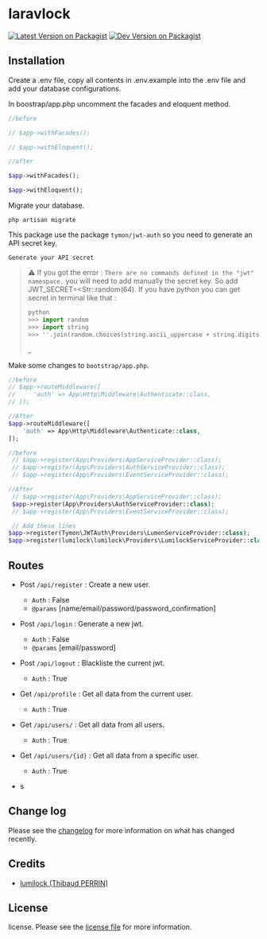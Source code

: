 # laravlock

[![Latest Version on Packagist][ico-version]][link-packagist]
[![Dev Version on Packagist][ico-version-dev]][link-packagist]

## Installation
Create a .env file, copy all contents in .env.example into the .env file and add your database configurations.

In boostrap/app.php uncomment the facades and eloquent method.

```php
//before

// $app->withFacades();

// $app->withEloquent();

//after

$app->withFacades();

$app->withEloquent();
```

Migrate your database.

```shell
php artisan migrate
```
This package use the package `tymon/jwt-auth` so you need to generate an API secret key.

```shell
Generate your API secret
```
> ⚠️ If you got the error : `There are no commands defined in the "jwt" namespace.` you will need to add manually the secret key. So add JWT_SECRET=<Str::random(64). If you have python you can get secret in terminal like that :   
> ```python
> python
> >>> import random 
> >>> import string  
> >>> ''.join(random.choices(string.ascii_uppercase + string.digits, k=64))
> ```
> _

Make some changes to `bootstrap/app.php`.
```php
//before
// $app->routeMiddleware([
//     'auth' => App\Http\Middleware\Authenticate::class,
// ]);

//After
$app->routeMiddleware([
    'auth' => App\Http\Middleware\Authenticate::class,
]);
```

```php
//before
 // $app->register(App\Providers\AppServiceProvider::class);
 // $app->register(App\Providers\AuthServiceProvider::class);
 // $app->register(App\Providers\EventServiceProvider::class);

//After
 // $app->register(App\Providers\AppServiceProvider::class);
 $app->register(App\Providers\AuthServiceProvider::class);
 // $app->register(App\Providers\EventServiceProvider::class);

 // Add these lines
$app->register(Tymon\JWTAuth\Providers\LumenServiceProvider::class);
$app->register(lumilock\lumilock\Providers\LumilockServiceProvider::class);
```

## Routes
- Post `/api/register` : Create a new user.
  - `Auth` : False
  - `@params` [name/email/password/password_confirmation]
- Post `/api/login` : Generate a new jwt.
  - `Auth` : False
  - `@params` [email/password]
- Post `/api/logout` : Blackliste the current jwt.
  - `Auth` : True
- Get `/api/profile` : Get all data from the current user.
  - `Auth` : True
- Get `/api/users/` : Get all data from all users.
  - `Auth` : True
- Get `/api/users/{id}` : Get all data from a specific user.
  - `Auth` : True

- s
## Change log

Please see the [changelog](changelog.md) for more information on what has changed recently.


## Credits

- [lumilock (Thibaud PERRIN)][link-author]


## License

license. Please see the [license file](license.md) for more information.

[ico-version]: https://img.shields.io/packagist/v/perrinthibaud/laravlock.svg
[ico-version-dev]: https://img.shields.io/packagist/vpre/perrinthibaud/laravlock.svg

[link-packagist]: https://packagist.org/packages/perrinthibaud/laravlock
[link-author]: https://github.com/lumilock
[link-contributors]: ../../contributors]